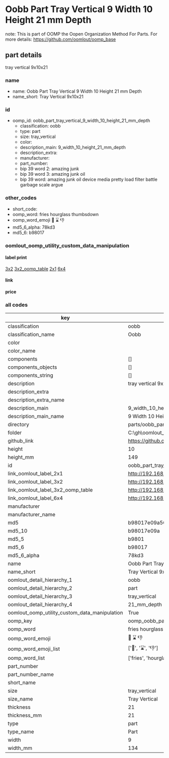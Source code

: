 # Oobb Part Tray Vertical 9 Width 10 Height 21 mm Depth  

note: This is part of OOMP the Oopen Organization Method For Parts. For more details: https://github.com/oomlout/oomp_base

##  part details
  



tray vertical 9x10x21



### name
* name: Oobb Part Tray Vertical 9 Width 10 Height 21 mm Depth
* name_short: Tray Vertical 9x10x21 
### id
* oomp_id: oobb_part_tray_vertical_9_width_10_height_21_mm_depth
  * classification: oobb
  * type: part
  * size: tray_vertical
  * color: 
  * description_main: 9_width_10_height_21_mm_depth
  * description_extra: 
  * manufacturer: 
  * part_number: 
  * bip 39 word 2: amazing junk
  * bip 39 word 3: amazing junk oil
  * bip 39 word: amazing junk oil device media pretty load filter battle garbage scale argue

### other_codes
* short_code: 
* oomp_word: fries hourglass thumbsdown
* oomp_word_emoji :fries: :hourglass: :thumbsdown:
* md5_6_alpha: 78kd3
* md5_6: b98017






### oomlout_oomp_utility_custom_data_manipulation
#### label print
[3x2](http://192.168.1.245:1112/?label=oomp%2078kd3)
[3x2_oomp_table](http://192.168.1.108:1112/?label=oomp%2078kd3)
[2x1](http://192.168.1.242:1112/?label=oomp%2078kd3)
[6x4](http://192.168.1.55:1112/?label=oomp%2078kd3)    

#### link

                              

#### price







### all codes 
| key | value |  
| --- | --- |  
| classification | oobb |  
| classification_name | Oobb |  
| color |  |  
| color_name |  |  
| components | [] |  
| components_objects | [] |  
| components_string | [] |  
| description | tray vertical 9x10x21 |  
| description_extra |  |  
| description_extra_name |  |  
| description_main | 9_width_10_height_21_mm_depth |  
| description_main_name | 9 Width 10 Height 21 mm Depth |  
| directory | parts/oobb_part_tray_vertical_9_width_10_height_21_mm_depth |  
| folder | C:\gh\oomlout_oobb_version_4_generated_parts\parts\oobb_part_tray_vertical_9_width_10_height_21_mm_depth |  
| github_link | https://github.com/oomlout/oomlout_oomp_part_src/tree/main/parts/oobb_part_tray_vertical_9_width_10_height_21_mm_depth |  
| height | 10 |  
| height_mm | 149 |  
| id | oobb_part_tray_vertical_9_width_10_height_21_mm_depth |  
| link_oomlout_label_2x1 | http://192.168.1.242:1112/?label=oomp%2078kd3 |  
| link_oomlout_label_3x2 | http://192.168.1.245:1112/?label=oomp%2078kd3 |  
| link_oomlout_label_3x2_oomp_table | http://192.168.1.108:1112/?label=oomp%2078kd3 |  
| link_oomlout_label_6x4 | http://192.168.1.55:1112/?label=oomp%2078kd3 |  
| manufacturer |  |  
| manufacturer_name |  |  
| md5 | b98017e09a56705ea8c533cb339e503e |  
| md5_10 | b98017e09a |  
| md5_5 | b9801 |  
| md5_6 | b98017 |  
| md5_6_alpha | 78kd3 |  
| name | Oobb Part Tray Vertical 9 Width 10 Height 21 mm Depth |  
| name_short | Tray Vertical 9x10x21  |  
| oomlout_detail_hierarchy_1 | oobb |  
| oomlout_detail_hierarchy_2 | part |  
| oomlout_detail_hierarchy_3 | tray_vertical |  
| oomlout_detail_hierarchy_4 | 21_mm_depth |  
| oomlout_oomp_utility_custom_data_manipulation | True |  
| oomp_key | oomp_oobb_part_tray_vertical_9_width_10_height_21_mm_depth |  
| oomp_word | fries hourglass thumbsdown |  
| oomp_word_emoji | :fries: :hourglass: :thumbsdown: |  
| oomp_word_emoji_list | [':fries:', ':hourglass:', ':thumbsdown:'] |  
| oomp_word_list | ['fries', 'hourglass', 'thumbsdown'] |  
| part_number |  |  
| part_number_name |  |  
| short_name |  |  
| size | tray_vertical |  
| size_name | Tray Vertical |  
| thickness | 21 |  
| thickness_mm | 21 |  
| type | part |  
| type_name | Part |  
| width | 9 |  
| width_mm | 134 |  
